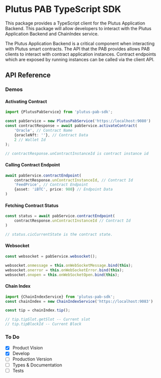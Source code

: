 # Plutus PAB TypeScript SDK

This package provides a TypeScript client for the Plutus Application Backend. This package will allow developers to
interact with the Plutus Application Backend and ChainIndex service.

The Plutus Application Backend is a critical component when interacting with Plutus smart contracts. The API that the
PAB provides allows PAB clients to interact with contract application instances. Contract endpoints which are exposed by
running instances can be called via the client API.

## API Reference

### Demos

#### Activating Contract
```typescript
import {PlutusPabService} from 'plutus-pab-sdk';

const pabService = new PlutusPabService('https://localhost:9080')
const contractResponse = await pabService.activateContract(
    'Oracle', // Contract Name
    {oracleNft: ''}, // Contract Data
    2 // Wallet Id
);

// contractResponse.unContractInstanceId is contract instance id
```

#### Calling Contract Endpoint
```typescript
await pabService.contractEndpoint(
    contractResponse.unContractInstanceId, // Contract Id
    'FeedPrice', // Contract Endpoint
    {asset: 'iBTC', price: 980} // Endpoint Data
)
```

#### Fetching Contract Status
```typescript
const status = await pabService.contractEndpoint(
    contractResponse.unContractInstanceId // Contract Id
)

// status.cicCurrentState is the contract state.
```

#### Websocket
```typescript 
const websocket = pabService.websocket();

websocket.onmessage = this.onWebSocketMessage.bind(this);
websocket.onerror = this.onWebSocketError.bind(this);
websocket.onopen = this.onWebSocketOpen.bind(this);
```

#### Chain Index
```typescript
import {ChainIndexService} from 'plutus-pab-sdk';
const chainIndex = new ChainIndexService('https://localhost:9083')

const tip = chainIndex.tip();

// tip.tipSlot.getSlot -- Current slot
// tip.tipBlockId -- Current Block
```

### To Do

- [x] Product Vision
- [x] Develop
- [ ] Production Version
- [ ] Types & Documentation
- [ ] Tests
